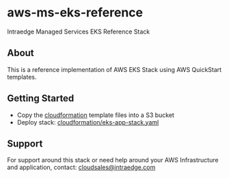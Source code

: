 # aws-ms-eks-reference
Intraedge Managed Services EKS Reference Stack

## About
This is a reference implementation of AWS EKS Stack using AWS QuickStart templates.

## Getting Started
- Copy the [cloudformation](./cloudformation) template files into a S3 bucket
- Deploy stack:  [cloudformation/eks-app-stack.yaml](cloudformation/eks-app-stack.yaml)

## Support
For support around this stack or need help around your AWS Infrastructure and application, contact: [cloudsales@intraedge.com](mailto:cloudsales@intraedge.com)

